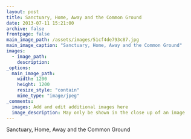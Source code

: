 ```yaml
---
layout: post
title: Sanctuary, Home, Away and the Common Ground
date: 2013-07-11 15:21:00
archive: false
frontpage: false
main_image_path: /assets/images/51cf4de793c87.jpg
main_image_caption: "Sanctuary, Home, Away and the Common Ground"
images:
  - image_path: 
    description: 
_options:
  main_image_path:
    width: 1200
    height: 1200
    resize_style: "contain"
    mime_type: "image/jpeg"
_comments:
  images: Add and edit additional images here
  image_description: May only be shown in the close up of an image
---
```


Sanctuary, Home, Away and the Common Ground